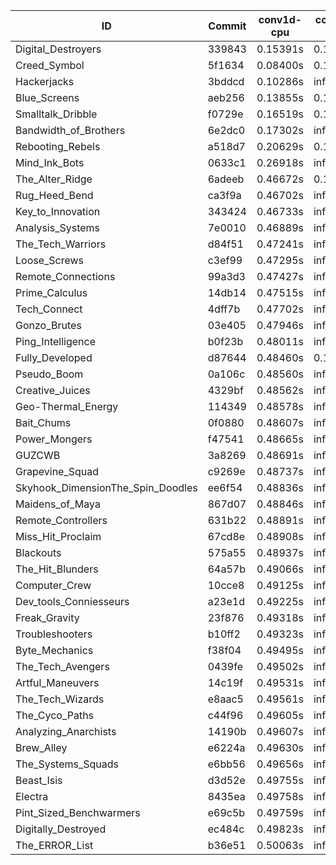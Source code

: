|ID|Commit|conv1d-cpu|conv1d-gpu|DWSPConv2D-gpu|gemm-gpu|avg|
|-|-|-|-|-|-|-|
|Digital_Destroyers|339843|0.15391s|0.13229s|2.78384s|1.87019s|1.23506s|
|Creed_Symbol|5f1634|0.08400s|0.12347s|infs|1.71220s|infs|
|Hackerjacks|3bddcd|0.10286s|infs|infs|4.35460s|infs|
|Blue_Screens|aeb256|0.13855s|0.12924s|infs|1.85828s|infs|
|Smalltalk_Dribble|f0729e|0.16519s|0.14952s|infs|1.85448s|infs|
|Bandwidth_of_Brothers|6e2dc0|0.17302s|infs|infs|2.00864s|infs|
|Rebooting_Rebels|a518d7|0.20629s|0.19169s|infs|4.31746s|infs|
|Mind_Ink_Bots|0633c1|0.26918s|infs|infs|4.37045s|infs|
|The_Alter_Ridge|6adeeb|0.46672s|0.18213s|infs|4.31426s|infs|
|Rug_Heed_Bend|ca3f9a|0.46702s|infs|infs|4.35052s|infs|
|Key_to_Innovation|343424|0.46733s|infs|infs|4.42555s|infs|
|Analysis_Systems|7e0010|0.46889s|infs|infs|4.35448s|infs|
|The_Tech_Warriors|d84f51|0.47241s|infs|infs|4.37786s|infs|
|Loose_Screws|c3ef99|0.47295s|infs|infs|4.35374s|infs|
|Remote_Connections|99a3d3|0.47427s|infs|infs|4.35866s|infs|
|Prime_Calculus|14db14|0.47515s|infs|infs|4.41645s|infs|
|Tech_Connect|4dff7b|0.47702s|infs|infs|4.41778s|infs|
|Gonzo_Brutes|03e405|0.47946s|infs|infs|4.41252s|infs|
|Ping_Intelligence|b0f23b|0.48011s|infs|infs|4.36872s|infs|
|Fully_Developed|d87644|0.48460s|0.13257s|infs|2.19654s|infs|
|Pseudo_Boom|0a106c|0.48560s|infs|infs|4.37090s|infs|
|Creative_Juices|4329bf|0.48562s|infs|infs|4.37195s|infs|
|Geo-Thermal_Energy|114349|0.48578s|infs|infs|4.36251s|infs|
|Bait_Chums|0f0880|0.48607s|infs|infs|4.42433s|infs|
|Power_Mongers|f47541|0.48665s|infs|infs|4.35916s|infs|
|GUZCWB|3a8269|0.48691s|infs|infs|4.37057s|infs|
|Grapevine_Squad|c9269e|0.48737s|infs|infs|4.41683s|infs|
|Skyhook_DimensionThe_Spin_Doodles|ee6f54|0.48836s|infs|infs|4.42800s|infs|
|Maidens_of_Maya|867d07|0.48846s|infs|infs|4.42075s|infs|
|Remote_Controllers|631b22|0.48891s|infs|infs|4.37230s|infs|
|Miss_Hit_Proclaim|67cd8e|0.48908s|infs|infs|4.36189s|infs|
|Blackouts|575a55|0.48937s|infs|infs|4.36067s|infs|
|The_Hit_Blunders|64a57b|0.49066s|infs|infs|4.36610s|infs|
|Computer_Crew|10cce8|0.49125s|infs|infs|4.36467s|infs|
|Dev_tools_Conniesseurs|a23e1d|0.49225s|infs|infs|4.35561s|infs|
|Freak_Gravity|23f876|0.49318s|infs|infs|4.37116s|infs|
|Troubleshooters|b10ff2|0.49323s|infs|infs|4.35375s|infs|
|Byte_Mechanics|f38f04|0.49495s|infs|infs|4.40948s|infs|
|The_Tech_Avengers|0439fe|0.49502s|infs|infs|4.38319s|infs|
|Artful_Maneuvers|14c19f|0.49531s|infs|infs|4.37295s|infs|
|The_Tech_Wizards|e8aac5|0.49561s|infs|infs|4.37038s|infs|
|The_Cyco_Paths|c44f96|0.49605s|infs|infs|4.36673s|infs|
|Analyzing_Anarchists|14190b|0.49607s|infs|infs|4.36540s|infs|
|Brew_Alley|e6224a|0.49630s|infs|infs|4.42563s|infs|
|The_Systems_Squads|e6bb56|0.49656s|infs|infs|4.41776s|infs|
|Beast_Isis|d3d52e|0.49755s|infs|infs|4.40919s|infs|
|Electra|8435ea|0.49758s|infs|infs|4.37561s|infs|
|Pint_Sized_Benchwarmers|e69c5b|0.49759s|infs|infs|4.36175s|infs|
|Digitally_Destroyed|ec484c|0.49823s|infs|infs|4.35747s|infs|
|The_ERROR_List|b36e51|0.50063s|infs|infs|4.42423s|infs|

